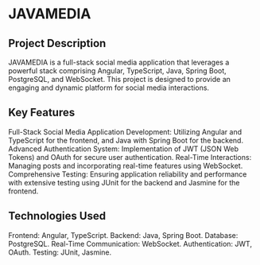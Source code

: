 <h1>JAVAMEDIA</h1>

<h2>Project Description</h2>

JAVAMEDIA is a full-stack social media application that leverages a powerful stack comprising Angular, TypeScript, Java, Spring Boot, PostgreSQL, and WebSocket. This project is designed to provide an engaging and dynamic platform for social media interactions.

<h2>Key Features</h2>
Full-Stack Social Media Application Development: Utilizing Angular and TypeScript for the frontend, and Java with Spring Boot for the backend.
Advanced Authentication System: Implementation of JWT (JSON Web Tokens) and OAuth for secure user authentication.
Real-Time Interactions: Managing posts and incorporating real-time features using WebSocket.
Comprehensive Testing: Ensuring application reliability and performance with extensive testing using JUnit for the backend and Jasmine for the frontend.

<h2>Technologies Used</h2>
Frontend: Angular, TypeScript.
Backend: Java, Spring Boot.
Database: PostgreSQL.
Real-Time Communication: WebSocket.
Authentication: JWT, OAuth.
Testing: JUnit, Jasmine.
